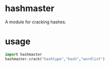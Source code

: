 # hashmaster
A module for cracking hashes.
# usage
```python
import hashmaster
hashmaster.crack("hashtype","hash","wordlist")
```
